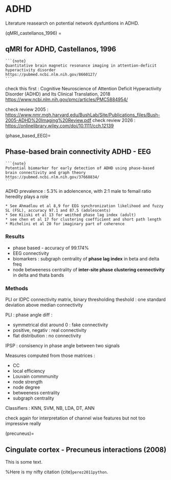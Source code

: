 # ADHD

Literature reasearch on potential network dysfuntions in ADHD.

(qMRI_castellanos_1996) =

## qMRI for ADHD, Castellanos, 1996

````{margin}
```{note}
Quantitative brain magnetic resonance imaging in attention-deficit hyperactivity disorder 
https://pubmed.ncbi.nlm.nih.gov/8660127/
```
````

check this first :
Cognitive Neuroscience of Attention Deficit Hyperactivity Disorder (ADHD) and Its Clinical Translation, 2018
https://www.ncbi.nlm.nih.gov/pmc/articles/PMC5884954/

check review 2005 : https://www.nmr.mgh.harvard.edu/BushLab/Site/Publications_files/Bush-2005-ADHD%20Imaging%20Review.pdf
check review 2026 : https://onlinelibrary.wiley.com/doi/10.1111/cch.12139

(phase_based_EEG)=

## Phase-based brain connectivity ADHD - EEG

````{margin}
```{note}
Potential biomarker for early detection of ADHD using phase-based brain connectivity and graph theory
https://pubmed.ncbi.nlm.nih.gov/37668834/
```
````

ADHD prevalence : 5.3% in adolencence, with 2:1 male to femail ratio
heredity plays a role

````{margin}
* See Ahmadlou et al 8,9 for EEG synchronization likelihood and fuzzy SL (FSL), accuracy 97.1 and 87.5 (adolescents)
* See Kiiski et al 13 for weithed phase lag index (adult)
* see chen et al 17 for clustering coefficient and short path length 
* Michelini et al 20 for imaginary part of coherence
````

### Results

* phase based - accuracy of 99.174%
* EEG connectivity
* biomarkers : subgraph centrality of **phase lag index** in beta and delta freq
* node betweeness centrality of **inter-site phase clustering cennectivity** in delta and thata bands

### Methods

PLI or IDPC connectivity matrix, binary thresholding
theshold : one standard deviation above median connectivity

PLI : phase angle diff :

* symmetrical dist around 0 : fake connectivity
* positive, negativ : real connectivity
* flat distribution : no connectivity

IPSP : consisency in phase angle between two signals

Measures computed from those matrices :

* CC
* local efficiency
* Louvain commmunity
* node strength
* node degree
* betweeness centrality
* subgraph centrality

Classifiers : KNN, SVM, NB, LDA, DT, ANN

check again for interpretation of channel wise features but not too impressive really

(precuneus)=

## Cingulate cortex - Precuneus interactions (2008)

This is some text.

%Here is my nifty citation {cite}`perez2011python`.